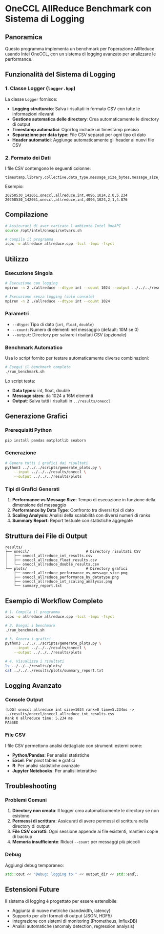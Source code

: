 # OneCCL AllReduce Benchmark con Sistema di Logging

## Panoramica

Questo programma implementa un benchmark per l'operazione AllReduce usando Intel OneCCL, con un sistema di logging avanzato per analizzare le performance.

## Funzionalità del Sistema di Logging

### 1. Classe Logger (`logger.hpp`)

La classe `Logger` fornisce:
- **Logging strutturato**: Salva i risultati in formato CSV con tutte le informazioni rilevanti
- **Gestione automatica delle directory**: Crea automaticamente le directory di output
- **Timestamp automatici**: Ogni log include un timestamp preciso
- **Separazione per data type**: File CSV separati per ogni tipo di dato
- **Header automatici**: Aggiunge automaticamente gli header ai nuovi file CSV

### 2. Formato dei Dati

I file CSV contengono le seguenti colonne:
```csv
timestamp,library,collective,data_type,message_size_bytes,message_size_elements,num_ranks,rank,time_ms
```

Esempio:
```csv
20250530_142051,oneccl,allreduce,int,4096,1024,2,0,5.234
20250530_142051,oneccl,allreduce,int,4096,1024,2,1,4.876
```

## Compilazione

```bash
# Assicurati di aver caricato l'ambiente Intel OneAPI
source /opt/intel/oneapi/setvars.sh

# Compila il programma
icpx -o allreduce allreduce.cpp -lccl -lmpi -fsycl
```

## Utilizzo

### Esecuzione Singola

```bash
# Esecuzione con logging
mpirun -n 2 ./allreduce --dtype int --count 1024 --output ../../../results/oneccl

# Esecuzione senza logging (solo console)
mpirun -n 2 ./allreduce --dtype int --count 1024
```

### Parametri

- `--dtype`: Tipo di dato (`int`, `float`, `double`)
- `--count`: Numero di elementi nel messaggio (default: 10M se 0)
- `--output`: Directory per salvare i risultati CSV (opzionale)

### Benchmark Automatico

Usa lo script fornito per testare automaticamente diverse combinazioni:

```bash
# Esegui il benchmark completo
./run_benchmark.sh
```

Lo script testa:
- **Data types**: int, float, double
- **Message sizes**: da 1024 a 16M elementi
- **Output**: Salva tutti i risultati in `../results/oneccl`

## Generazione Grafici

### Prerequisiti Python

```bash
pip install pandas matplotlib seaborn
```

### Generazione

```bash
# Genera tutti i grafici dai risultati
python3 ../../../scripts/generate_plots.py \
    --input ../../../results/oneccl \
    --output ../../../results/plots
```

### Tipi di Grafici Generati

1. **Performance vs Message Size**: Tempo di esecuzione in funzione della dimensione del messaggio
2. **Performance by Data Type**: Confronto tra diversi tipi di dato
3. **Scaling Analysis**: Analisi della scalabilità con diversi numeri di ranks
4. **Summary Report**: Report testuale con statistiche aggregate

## Struttura dei File di Output

```
results/
├── oneccl/                          # Directory risultati CSV
│   ├── oneccl_allreduce_int_results.csv
│   ├── oneccl_allreduce_float_results.csv
│   └── oneccl_allreduce_double_results.csv
└── plots/                           # Directory grafici
    ├── oneccl_allreduce_performance_vs_message_size.png
    ├── oneccl_allreduce_performance_by_datatype.png
    ├── oneccl_allreduce_int_scaling_analysis.png
    └── summary_report.txt
```

## Esempio di Workflow Completo

```bash
# 1. Compila il programma
icpx -o allreduce allreduce.cpp -lccl -lmpi -fsycl

# 2. Esegui i benchmark
./run_benchmark.sh

# 3. Genera i grafici
python3 ../../../scripts/generate_plots.py \
    --input ../../../results/oneccl \
    --output ../../../results/plots

# 4. Visualizza i risultati
ls ../../../results/plots/
cat ../../../results/plots/summary_report.txt
```

## Logging Avanzato

### Console Output
```
[LOG] oneccl allreduce int size=1024 rank=0 time=5.234ms -> ../results/oneccl/oneccl_allreduce_int_results.csv
Rank 0 allreduce time: 5.234 ms
PASSED
```

### File CSV
I file CSV permettono analisi dettagliate con strumenti esterni come:
- **Python/Pandas**: Per analisi statistiche
- **Excel**: Per pivot tables e grafici
- **R**: Per analisi statistiche avanzate
- **Jupyter Notebooks**: Per analisi interattive

## Troubleshooting

### Problemi Comuni

1. **Directory non creata**: Il logger crea automaticamente le directory se non esistono
2. **Permessi di scrittura**: Assicurati di avere permessi di scrittura nella directory di output
3. **File CSV corrotti**: Ogni sessione appende ai file esistenti, mantieni copie di backup
4. **Memoria insufficiente**: Riduci `--count` per messaggi più piccoli

### Debug

Aggiungi debug temporaneo:
```cpp
std::cout << "Debug: logging to " << output_dir << std::endl;
```

## Estensioni Future

Il sistema di logging è progettato per essere estensibile:
- Aggiunta di nuove metriche (bandwidth, latency)
- Supporto per altri formati di output (JSON, HDF5)
- Integrazione con sistemi di monitoring (Prometheus, InfluxDB)
- Analisi automatiche (anomaly detection, regression analysis)
